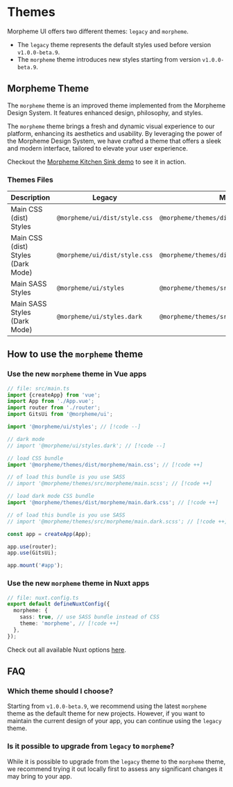 # Themes

Morpheme UI offers two different themes: `legacy` and `morpheme`.

- The `legacy` theme represents the default styles used before version `v1.0.0-beta.9`.
- The `morpheme` theme introduces new styles starting from version `v1.0.0-beta.9`.

## Morpheme Theme

The `morpheme` theme is an improved theme implemented from the Morpheme Design System. It features enhanced design, philosophy, and styles.

The `morpheme` theme brings a fresh and dynamic visual experience to our platform, enhancing its aesthetics and usability. By leveraging the power of the Morpheme Design System, we have crafted a theme that offers a sleek and modern interface, tailored to elevate your user experience.

Checkout the [Morpheme Kitchen Sink demo](https://morpheme-kitchen-sink.vercel.app/) to see it in action.

### Themes Files

| Description      | Legacy                | Morpheme                                  |
| ---------------- | --------------------- | ----------------------------------------- |
| Main CSS (dist) Styles | `@morpheme/ui/dist/style.css` | `@morpheme/themes/dist/morpheme/main.css` |
| Main CSS (dist) Styles (Dark Mode) | `@morpheme/ui/dist/style.css` | `@morpheme/themes/dist/morpheme/main.dark.css` |
| Main SASS Styles | `@morpheme/ui/styles` | `@morpheme/themes/src/morpheme/main.scss` |
| Main SASS Styles (Dark Mode) | `@morpheme/ui/styles.dark` | `@morpheme/themes/src/morpheme/main.dark.scss` |

## How to use the `morpheme` theme

### Use the new `morpheme` theme in Vue apps

```ts
// file: src/main.ts
import {createApp} from 'vue';
import App from './App.vue';
import router from './router';
import GitsUi from '@morpheme/ui';

import '@morpheme/ui/styles'; // [!code --]

// dark mode
// import '@morpheme/ui/styles.dark'; // [!code --]

// load CSS bundle
import '@morpheme/themes/dist/morpheme/main.css'; // [!code ++]

// of load this bundle is you use SASS
// import '@morpheme/themes/src/morpheme/main.scss'; // [!code ++]

// load dark mode CSS bundle
import '@morpheme/themes/dist/morpheme/main.dark.css'; // [!code ++]

// of load this bundle is you use SASS
// import '@morpheme/themes/src/morpheme/main.dark.scss'; // [!code ++]

const app = createApp(App);

app.use(router);
app.use(GitsUi);

app.mount('#app');
```

### Use the new `morpheme` theme in Nuxt apps


```ts
// file: nuxt.config.ts
export default defineNuxtConfig({
  morpheme: {
    sass: true, // use SASS bundle instead of CSS
    theme: 'morpheme', // [!code ++]
  },
});

```

Check out all available Nuxt options [here](/guide/nuxt#options).

## FAQ

### Which theme should I choose?

Starting from `v1.0.0-beta.9`, we recommend using the latest `morpheme` theme as the default theme for new projects. However, if you want to maintain the current design of your app, you can continue using the `legacy` theme.

### Is it possible to upgrade from `legacy` to `morpheme`?

While it is possible to upgrade from the `legacy` theme to the `morpheme` theme, we recommend trying it out locally first to assess any significant changes it may bring to your app.
